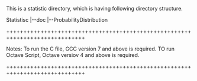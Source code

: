 This is a statistic directory, which is having following directory structure.

Statistisc
|--doc
|--ProbabilityDistribution

+++++++++++++++++++++++++++++++++++++++++++++++++++++++++++++++++++++++++++++

Notes:
To run the C file, GCC version 7 and above is required.
TO run Octave Script, Octave versiov 4 and above is required.

+++++++++++++++++++++++++++++++++++++++++++++++++++++++++++++++++++++++++++++
